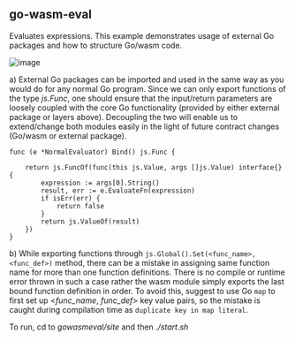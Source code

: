 ## go-wasm-eval

Evaluates expressions. This example demonstrates usage of external Go packages and how to structure Go/wasm code.

![image](https://user-images.githubusercontent.com/16796393/118148639-64594780-b42e-11eb-8271-3d0304232ca0.png)

a) External Go packages can be imported and used in the same way as you would do for any normal Go program. Since we can only export functions of the type _js.Func_, one should ensure that the input/return parameters are loosely coupled with the core Go functionality (provided by either external package or layers above). Decoupling the two will enable us to extend/change both modules easily in the light of future contract changes (Go/wasm or external package).

```
func (e *NormalEvaluator) Bind() js.Func {

	return js.FuncOf(func(this js.Value, args []js.Value) interface{} {
		expression := args[0].String()
		result, err := e.EvaluateFn(expression)
		if isErr(err) {
			return false
		}
		return js.ValueOf(result)
	})
}
```

b) While exporting functions through `js.Global().Set(<func_name>, <func_def>)` method, there can be a mistake in assigning same function name for more than one function definitions. There is no compile or runtime error thrown in such a case rather the wasm module simply exports the last bound function definition in order. To avoid this, suggest to use Go `map` to first set up <_func_name_, _func_def_> key value pairs, so the mistake is caught during compilation time as `duplicate key in map literal`.


To run, cd to _gowasmeval/site_ and then *./start.sh*
